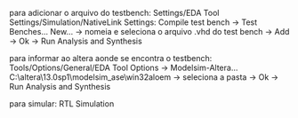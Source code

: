 para adicionar o arquivo do testbench:
  Settings/EDA Tool Settings/Simulation/NativeLink Settings: Compile test bench -> Test Benches...
  New... -> nomeia e seleciona o arquivo .vhd do test bench -> Add -> Ok -> Run Analysis and Synthesis
  
para informar ao altera aonde se encontra o testbench:
  Tools/Options/General/EDA Tool Options -> Modelsim-Altera...
  C:\altera\13.0sp1\modelsim_ase\win32aloem -> seleciona a pasta -> Ok -> Run Analysis and Synthesis

para simular:
  RTL Simulation
